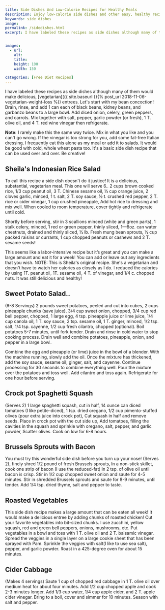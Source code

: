 ```yaml
---
title: Side Dishes And Low-Calorie Recipes for Healthy Meals
description: Enjoy low-calorie side dishes and other easy, healthy recipes that can be eaten as vegetarian entrees, or served with lean protein.
keywords: side dishes
image: 
permalink: /sidedishes.html
excerpt: I have labeled these recipes as side dishes although many of them would make delicious, vegetarian entrees. Let's start with my bean concoction!


images:
  - url: 
    alt: 
    title: 
    height: 100
    width: 150

categories: [Free Diet Recipes]
---
```


I have labeled these recipes as side dishes although many of them would make delicious, [vegetarian]({{ site.baseurl }}{% post_url 2018-11-06-vegetarian-weight-loss %}) entrees. Let's start with my bean concoction! Drain, rinse, and add 1 can each of black beans, kidney beans, and garbanzo beans to a large bowl. Add diced onion, celery, green peppers, and carrots. Mix together with salt, pepper, garlic powder (or fresh), 1 T. olive oil, and 4 T. red wine vinegar then refrigerate.

__Note:__ I rarely make this the same way twice.  Mix in what you like and you can't go wrong.  If the vinegar is too strong for you, add some fat-free Italian dressing.  I frequently eat this alone as my meal or add it to salads.  It would be good with cold, whole wheat pasta too. It's a basic side dish recipe that can be used over and over.  Be creative!

## Sheila's Indonesian Rice Salad
To call this recipe a side dish doesn't do it justice! It is a delicious, substantial, vegetarian meal. This one will serve 6.. 2 cups brown cooked rice, 1/3 cup peanut oil, 3 T. Chinese sesame oil, ½ cup orange juice, 2 cloves garlic, minced, 1 t. salt, 2 T. soy sauce, ½ t. crushed red pepper, 2 T. rice or cider vinegar, 1 cup crushed pineapple, Add hot rice to dressing and mix well. When cooled to room temperature, cover tightly and refrigerate until cold.  

Shortly before serving, stir in 3 scallions minced (white and green parts), 1 stalk celery, minced, 1 red or green pepper, thinly sliced, 1—8oz. can water chestnuts, drained and thinly sliced, ½ lb. Fresh mung bean sprouts, ½ cup packed raisins or currants, 1 cup chopped peanuts or cashews and 2 T. sesame seeds!

This seems like a labor-intensive recipe but it’s great and you can make a large amount and eat it for a week! You can add or leave out any ingredients that you wish. NOTE: This is Sheila's original recipe. She's a vegetarian and doesn't have to watch her calories as closely as I do. I reduced the calories by using 1T. peanut oil, 1T. sesame oil, 4 T. of vinegar, and 1/4 c. chopped nuts. It was still delicious and healthy!

## Sweet Potato Salad..
(6-8 Servings) 2 pounds sweet potatoes, peeled and cut into cubes, 2 cups pineapple chunks (save juice), 3/4 cup sweet onion, chopped, 3/4 cup red bell pepper, chopped, 1 large egg, 4 tsp. pineapple juice or lime juice, 1/4 cup canola oil, 1 T. soy sauce, 2 tsp. sesame oil, 1 T. ginger, minced, 1/2 tsp. salt, 1/4 tsp. cayenne, 1/2 cup fresh cilantro, chopped (optional). Boil potatoes 5-7 minutes, until fork tender. Drain and rinse in cold water to stop cooking process. Drain well and combine potatoes, pineapple, onion, and pepper in a large bowl.  

Combine the egg and pineapple (or lime) juice in the bowl of a blender. With the machine running, slowly add the oil. Once the mixture has thickened, add the soy sauce, sesame oil, ginger, salt, and cayenne. Continue processing for 30 seconds to combine everything well. Pour the mixture over the potatoes and toss well. Add cilantro and toss again. Refrigerate for one hour before serving.

## Crock pot Spaghetti Squash
(Serves 2) 1 large spaghetti squash, cut in half, 14 ounce can diced tomatoes (I like petite-diced), 1 tsp. dried oregano, 1/2 cup pimento-stuffed olives (pour extra juice into crock pot), Cut squash in half and remove seeds.  Place in crock pot with the cut side up, Add tomatoes, filling the cavities in the squash and sprinkle with oregano, salt, pepper, and garlic powder, Scatter olives. Cook on low for 6-8 hours.

## Brussels Sprouts with Bacon
You must try this wonderful side dish before you turn up your nose! (Serves 2), finely shred 1/2 pound of fresh Brussels sprouts, In a non-stick skillet, cook one strip of bacon (I use the reduced-fat) in 2 tsp. of olive oil until bacon is crisp. Stir in 1/2 cup chopped sweet onion and saute for 4-5 minutes. Stir in shredded Brussels sprouts and saute for 8-9 minutes, until tender. Add 1/4 tsp. dried thyme, salt and pepper to taste.

## Roasted Vegetables
This side dish recipe makes a large amount that can be eaten all week! It would make a delicious entree by adding chunks of roasted chicken! Cut your favorite vegetables into bit-sized chunks. I use zucchini, yellow squash, red and green bell peppers, onions, mushrooms, etc. Put vegetables in a bowl and toss with 1 T. olive oil and 2 T. balsamic vinegar. Spread the veggies in a single layer on a large cookie sheet that has been sprayed with Pam. Sprinkle the veggies with salt(I like to use sea salt), pepper, and garlic powder. Roast in a 425-degree oven for about 15 minutes.

## Cider Cabbage
(Makes 4 servings) Saute 1 cup of chopped red cabbage in 1 T. olive oil over medium heat for about four minutes. Add 1/2 cup chopped apple and cook 2-3 minutes longer. Add 1/3 cup water, 1/4 cup apple cider, and 2 T. apple cider vinegar. Bring to a boil, cover and simmer for 10 minutes. Season with salt and pepper.